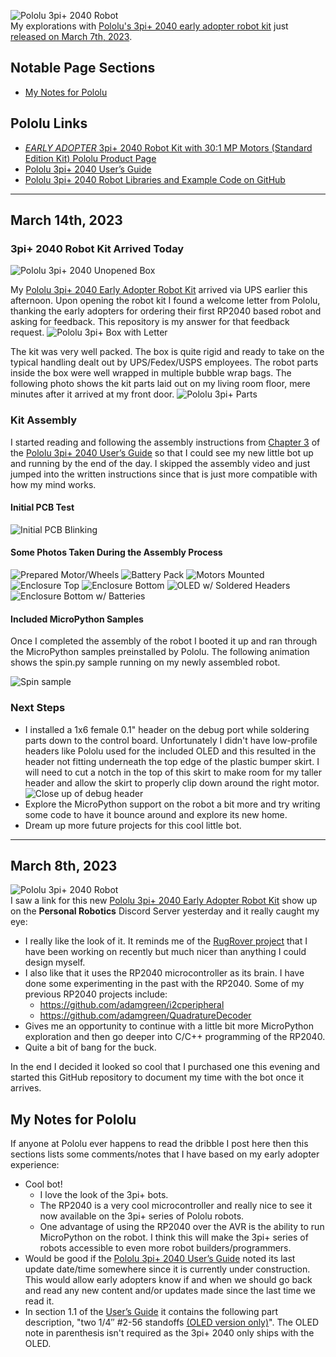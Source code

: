 ![Pololu 3pi+ 2040 Robot](https://a.pololu-files.com/picture/0J12003.300.jpg)<br>
My explorations with [Pololu's 3pi+ 2040 early adopter robot kit](https://www.pololu.com/product/5004) just [released on March 7th, 2023](https://www.pololu.com/blog/937/introducing-the-3pi-plus-2040-robot).



## Notable Page Sections
* [My Notes for Pololu](#my-notes-for-pololu)



## Pololu Links
* [*EARLY ADOPTER* 3pi+ 2040 Robot Kit with 30:1 MP Motors (Standard Edition Kit) Pololu Product Page](https://www.pololu.com/product/5004)
* [Pololu 3pi+ 2040 User’s Guide](https://www.pololu.com/docs/0J86)
* [Pololu 3pi+ 2040 Robot Libraries and Example Code on GitHub](https://github.com/pololu/pololu-3pi-2040-robot)



---
## March 14th, 2023
### 3pi+ 2040 Robot Kit Arrived Today
![Pololu 3pi+ 2040 Unopened Box](images/20230314-01.jpg)

My [Pololu 3pi+ 2040 Early Adopter Robot Kit](https://www.pololu.com/product/5004) arrived via UPS earlier this afternoon. Upon opening the robot kit I found a welcome letter from Pololu, thanking the early adopters for ordering their first RP2040 based robot and asking for feedback. This repository is my answer for that feedback request.
![Pololu 3pi+ Box with Letter](images/20230314-02.jpg)

The kit was very well packed. The box is quite rigid and ready to take on the typical handling dealt out by UPS/Fedex/USPS employees. The robot parts inside the box were well wrapped in multiple bubble wrap bags. The following photo shows the kit parts laid out on my living room floor, mere minutes after it arrived at my front door.
![Pololu 3pi+ Parts](images/20230314-03.jpg)

### Kit Assembly
I started reading and following the assembly instructions from [Chapter 3](https://www.pololu.com/docs/0J86/all#3) of the [Pololu 3pi+ 2040 User’s Guide](https://www.pololu.com/docs/0J86) so that I could see my new little bot up and running by the end of the day. I skipped the assembly video and just jumped into the written instructions since that is just more compatible with how my mind works.

#### Initial PCB Test
![Initial PCB Blinking](images/20230314-11.gif)

#### Some Photos Taken During the Assembly Process
![Prepared Motor/Wheels](images/20230314-04.jpg)
![Battery Pack](images/20230314-05.jpg)
![Motors Mounted](images/20230314-06.jpg)
![Enclosure Top](images/20230314-07.jpg)
![Enclosure Bottom](images/20230314-08.jpg)
![OLED w/ Soldered Headers](images/20230314-09.jpg)
![Enclosure Bottom w/ Batteries](images/20230314-10.jpg)

#### Included MicroPython Samples
Once I completed the assembly of the robot I booted it up and ran through the MicroPython samples preinstalled by Pololu. The following animation shows the spin.py sample running on my newly assembled robot.

![Spin sample](images/20230314-12.gif)

### Next Steps
* I installed a 1x6 female 0.1" header on the debug port while soldering parts down to the control board. Unfortunately I didn't have low-profile headers like Pololu used for the included OLED and this resulted in the header not fitting underneath the top edge of the plastic bumper skirt. I will need to cut a notch in the top of this skirt to make room for my taller header and allow the skirt to properly clip down around the right motor.<br>
![Close up of debug header](images/20230314-13.jpg)
* Explore the MicroPython support on the robot a bit more and try writing some code to have it bounce around and explore its new home.
* Dream up more future projects for this cool little bot.



---
## March 8th, 2023
![Pololu 3pi+ 2040 Robot](https://a.pololu-files.com/picture/0J12003.300.jpg)<br>
I saw a link for this new [Pololu 3pi+ 2040 Early Adopter Robot Kit](https://www.pololu.com/product/5004) show up on the **Personal Robotics** Discord Server yesterday and it really caught my eye:
* I really like the look of it. It reminds me of the [RugRover project](https://github.com/adamgreen/rugrover#readme) that I have been working on recently but much nicer than anything I could design myself.
* I also like that it uses the RP2040 microcontroller as its brain. I have done some experimenting in the past with the RP2040. Some of my previous RP2040 projects include:
  * https://github.com/adamgreen/i2cperipheral
  * https://github.com/adamgreen/QuadratureDecoder
* Gives me an opportunity to continue with a little bit more MicroPython exploration and then go deeper into C/C++ programming of the RP2040.
* Quite a bit of bang for the buck.

In the end I decided it looked so cool that I purchased one this evening and started this GitHub repository to document my time with the bot once it arrives.



## My Notes for Pololu
If anyone at Pololu ever happens to read the dribble I post here then this sections lists some comments/notes that I have based on my early adopter experience:
* Cool bot!
  * I love the look of the 3pi+ bots.
  * The RP2040 is a very cool microcontroller and really nice to see it now available on the 3pi+ series of Pololu robots.
  * One advantage of using the RP2040 over the AVR is the ability to run MicroPython on the robot. I think this will make the 3pi+ series of robots accessible to even more robot builders/programmers.
* Would be good if the [Pololu 3pi+ 2040 User’s Guide](https://www.pololu.com/docs/0J86) noted its last update date/time somewhere since it is currently under construction. This would allow early adopters know if and when we should go back and read any new content and/or updates made since the last time we read it.
* In section 1.1 of the [User’s Guide](https://www.pololu.com/docs/0J86) it contains the following part description, "two 1/4″ #2-56 standoffs <u>(OLED version only)</U>". The OLED note in parenthesis isn't required as the 3pi+ 2040 only ships with the OLED.
